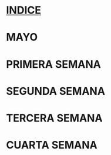 # [INDICE](../indice.md)

# MAYO


# PRIMERA SEMANA


# SEGUNDA SEMANA



# TERCERA SEMANA


# CUARTA SEMANA
